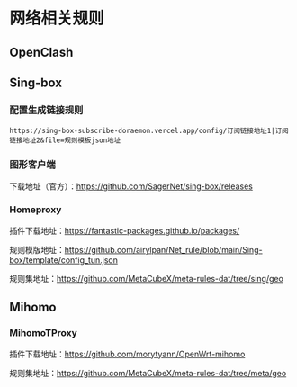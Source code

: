 # 网络相关规则

## OpenClash

## Sing-box

### 配置生成链接规则

```
https://sing-box-subscribe-doraemon.vercel.app/config/订阅链接地址1|订阅链接地址2&file=规则模板json地址
```

### 图形客户端

下载地址（官方）：https://github.com/SagerNet/sing-box/releases

### Homeproxy

插件下载地址：https://fantastic-packages.github.io/packages/

规则模版地址：https://github.com/airylpan/Net_rule/blob/main/Sing-box/template/config_tun.json

规则集地址：https://github.com/MetaCubeX/meta-rules-dat/tree/sing/geo

## Mihomo

### MihomoTProxy

插件下载地址：https://github.com/morytyann/OpenWrt-mihomo

规则集地址：https://github.com/MetaCubeX/meta-rules-dat/tree/meta/geo
